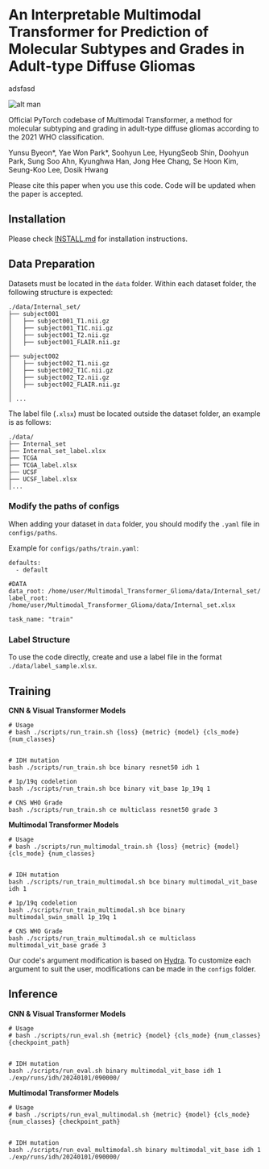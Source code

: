 # An Interpretable Multimodal Transformer for Prediction of Molecular Subtypes and Grades in Adult-type Diffuse Gliomas

adsfasd


![alt man](./figures/main_figure.png)

Official PyTorch codebase of Multimodal Transformer, a method for molecular subtyping and grading in adult-type diffuse gliomas according to the 2021 WHO classification.

Yunsu Byeon*, Yae Won Park*, Soohyun Lee, HyungSeob Shin, Doohyun Park, Sung Soo Ahn, Kyunghwa Han, Jong Hee Chang, Se Hoon Kim, Seung-Koo Lee, Dosik Hwang


Please cite this paper when you use this code.
Code will be updated when the paper is accepted.

## Installation
Please check [INSTALL.md](INSTALL.md) for installation instructions.

## Data Preparation
Datasets must be located in the `data` folder. Within each dataset folder, the following structure is expected:

```
./data/Internal_set/
├── subject001
│   ├── subject001_T1.nii.gz
│   ├── subject001_T1C.nii.gz
│   ├── subject001_T2.nii.gz
│   ├── subject001_FLAIR.nii.gz
│
├── subject002
│   ├── subject002_T1.nii.gz
│   ├── subject002_T1C.nii.gz
│   ├── subject002_T2.nii.gz
│   ├── subject002_FLAIR.nii.gz
│
│ ...
```
The label file (`.xlsx`) must be located outside the dataset folder, an example is as follows:
```
./data/
├── Internal_set
├── Internal_set_label.xlsx
├── TCGA
├── TCGA_label.xlsx
├── UCSF
├── UCSF_label.xlsx
│...
```

### Modify the paths of configs
When adding your dataset in `data` folder, you should modify the `.yaml` file in `configs/paths`.

Example for `configs/paths/train.yaml`:
```
defaults:
  - default

#DATA
data_root: /home/user/Multimodal_Transformer_Glioma/data/Internal_set/
label_root: /home/user/Multimodal_Transformer_Glioma/data/Internal_set.xlsx

task_name: "train"

```

### Label Structure
To use the code directly, create and use a label file in the format `./data/label_sample.xlsx`.


## Training

**CNN & Visual Transformer Models**
```
# Usage
# bash ./scripts/run_train.sh {loss} {metric} {model} {cls_mode} {num_classes}


# IDH mutation
bash ./scripts/run_train.sh bce binary resnet50 idh 1

# 1p/19q codeletion
bash ./scripts/run_train.sh bce binary vit_base 1p_19q 1

# CNS WHO Grade
bash ./scripts/run_train.sh ce multiclass resnet50 grade 3
```

**Multimodal Transformer Models**
```
# Usage
# bash ./scripts/run_multimodal_train.sh {loss} {metric} {model} {cls_mode} {num_classes}


# IDH mutation
bash ./scripts/run_train_multimodal.sh bce binary multimodal_vit_base idh 1

# 1p/19q codeletion
bash ./scripts/run_train_multimodal.sh bce binary multimodal_swin_small 1p_19q 1

# CNS WHO Grade
bash ./scripts/run_train_multimodal.sh ce multiclass multimodal_vit_base grade 3
```

Our code's argument modification is based on [Hydra](https://hydra.cc/). To customize each argument to suit the user, modifications can be made in the `configs` folder.



## Inference
**CNN & Visual Transformer Models**
```
# Usage
# bash ./scripts/run_eval.sh {metric} {model} {cls_mode} {num_classes} {checkpoint_path}


# IDH mutation
bash ./scripts/run_eval.sh binary multimodal_vit_base idh 1 ./exp/runs/idh/20240101/090000/
```

**Multimodal Transformer Models**
```
# Usage
# bash ./scripts/run_eval_multimodal.sh {metric} {model} {cls_mode} {num_classes} {checkpoint_path}


# IDH mutation
bash ./scripts/run_eval_multimodal.sh binary multimodal_vit_base idh 1 ./exp/runs/idh/20240101/090000/
```

